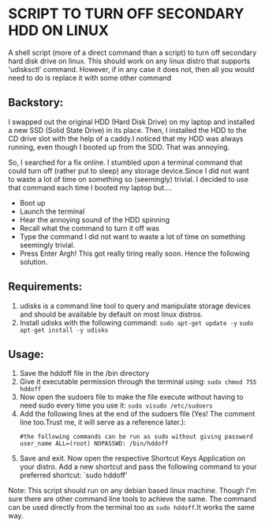 # SCRIPT TO TURN OFF SECONDARY HDD ON LINUX

A shell script (more of a direct command than a script) to turn off secondary hard disk drive on linux.
This should work on any linux distro that supports 'udisksctl' command. However, if in any case it does not, then all you would need to do is replace it with some other command

## Backstory:

I swapped out the original HDD (Hard Disk Drive) on my laptop and installed a new SSD (Solid State Drive) in its place. Then, I installed the HDD to the CD drive slot with the help of a caddy.I noticed that my HDD was always running, even though I booted up from the SDD. That was annoying.

So, I searched for a fix online. I stumbled upon a terminal command that could turn off (rather put to sleep) any storage device.Since I did not want to waste a lot of time on something so (seemingly) trivial. I decided to use that command each time I booted my laptop but....
  - Boot up
  - Launch the terminal
  - Hear the annoying sound of the HDD spinning
  - Recall what the command to turn it off was
  - Type the command  I did not want to waste a lot of time on something seemingly trivial.
  - Press Enter
Argh! This got really tiring really soon. Hence the following solution.

## Requirements:

1. udisks is a command line tool to query and manipulate storage devices and should be available by default on most linux distros. 
2. Install udisks with the following command:
    `sudo apt-get update -y`
    `sudo apt-get install -y udisks`

## Usage:

1. Save the hddoff file in the /bin directory
2. Give it executable permission through the terminal using:
    `sudo chmod 755 hddoff`
3. Now open the sudoers file to make the file execute without having to need sudo every time you use it:
    `sudo visudo /etc/sudoers`
4. Add the following lines at the end of the sudoers file (Yes! The comment line too.Trust me, it will serve as a reference later.):
    ```
    #the following commands can be run as sudo without giving password
    user_name ALL=(root) NOPASSWD: /bin/hddoff
    ```
5. Save and exit. Now open the respective Shortcut Keys Application on your distro. Add a new shortcut and pass the following command to your preferred shortcut:
    `sudo hddoff'

Note: This script should run on any debian based linux machine. Though I'm sure there are other command line tools to achieve the same.
The command can be used directly from the terminal too as `sudo hddoff`.It works the same way.
